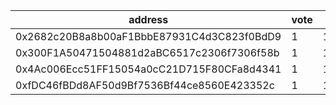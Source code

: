 address|vote|timestamp|signature
---|---|---|---
0x2682c20B8a8b00aF1BbbE87931C4d3C823f0BdD9|1|1598271612|0x6dff5ceccf22e713aa4ac15d6fc4607193145d2b7e1933c16a7081e1e4602fd01a475507d3dd69feecf6e30f8c017fbd294b2f26bcffc908dd2ac60a18b979a01b
0x300F1A50471504881d2aBC6517c2306f7306f58b|1|1598275269|0xbb43bf65e36b98b73b77f925b7833b9d39d5c6f22ce662bcaa36b291698d93440dd31c94fe7e0d2a57a93ed1500d81a28ac0e60b6bff309f7f8c0c85ddcfd1091b
0x4Ac006Ecc51FF15054a0cC21D715F80CFa8d4341|1|1598277017|0xeabe5cb07f1452fb6437752cd9f01bd265b1e844a729defe6cbb7194d50cbff26451d9f6251872608e1c09d13874f2ec623bf0a2c0ed47cd3222b519cabea6601b
0xfDC46fBDd8AF50d9Bf7536Bf44ce8560E423352c|1|1598277345|0xc9bac4737e2860405c94cd6a196383e9322ecbd96ac7417c4117bbbc9f6f2f8c7e16fca86af96238f03d14284536f302cf10b27be4074ad7cac20de900ff26dc1c